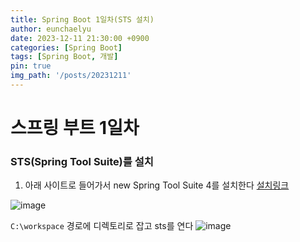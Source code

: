 ```yaml
---
title: Spring Boot 1일차(STS 설치)
author: eunchaelyu
date: 2023-12-11 21:30:00 +0900
categories: [Spring Boot]
tags: [Spring Boot, 개발]
pin: true
img_path: '/posts/20231211'
---
```


# 스프링 부트 1일차

### STS(Spring Tool Suite)를 설치

  1. 아래 사이트로 들어가서 new Spring Tool Suite 4를 설치한다
[설치링크](https://spring.io/tools)

![image](https://github.com/eunchaelyu/eunchaelyu.github.io/assets/119996957/e2d4c5b1-d109-4093-9609-b3d5cf5393a0)

``C:\workspace`` 경로에 디렉토리로 잡고 sts를 연다
![image](https://github.com/eunchaelyu/eunchaelyu.github.io/assets/119996957/96e0f1fc-b2a3-4fde-acd5-6accfe233480)
